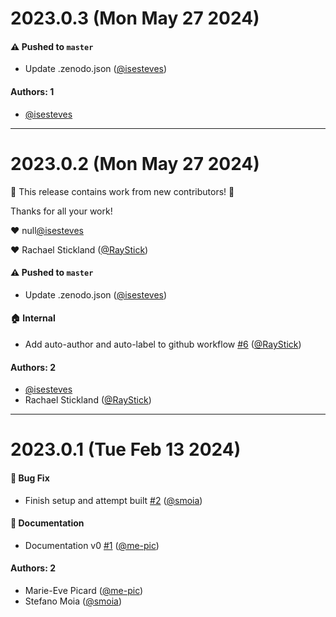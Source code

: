 # 2023.0.3 (Mon May 27 2024)

#### ⚠️ Pushed to `master`

- Update .zenodo.json ([@isesteves](https://github.com/isesteves))

#### Authors: 1

- [@isesteves](https://github.com/isesteves)

---

# 2023.0.2 (Mon May 27 2024)

:tada: This release contains work from new contributors! :tada:

Thanks for all your work!

:heart: null[@isesteves](https://github.com/isesteves)

:heart: Rachael Stickland ([@RayStick](https://github.com/RayStick))

#### ⚠️ Pushed to `master`

- Update .zenodo.json ([@isesteves](https://github.com/isesteves))

#### 🏠 Internal

- Add auto-author and auto-label to github workflow [#6](https://github.com/physiopy/physiopy-community-guidelines/pull/6) ([@RayStick](https://github.com/RayStick))

#### Authors: 2

- [@isesteves](https://github.com/isesteves)
- Rachael Stickland ([@RayStick](https://github.com/RayStick))

---

# 2023.0.1 (Tue Feb 13 2024)

#### 🐛 Bug Fix

- Finish setup and attempt built [#2](https://github.com/physiopy/physiopy-community-guidelines/pull/2) ([@smoia](https://github.com/smoia))

#### 📝 Documentation

- Documentation v0 [#1](https://github.com/physiopy/physiopy-community-guidelines/pull/1) ([@me-pic](https://github.com/me-pic))

#### Authors: 2

- Marie-Eve Picard ([@me-pic](https://github.com/me-pic))
- Stefano Moia ([@smoia](https://github.com/smoia))
